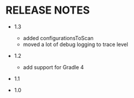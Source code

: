 # RELEASE NOTES

- 1.3

  - added configurationsToScan
  - moved a lot of debug logging to trace level

- 1.2

  - add support for Gradle 4

- 1.1

- 1.0
